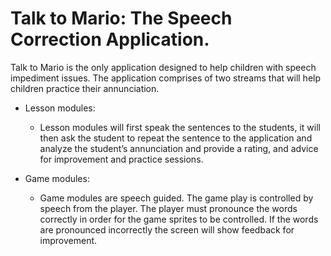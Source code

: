 # Talk to Mario: The Speech Correction Application.

Talk to Mario is the only application designed to help children with speech impediment issues. The application comprises of two streams that will help children practice their annunciation.

 * Lesson modules:
    * Lesson modules will first speak the sentences to the students, it will then ask the student to repeat the sentence to the application and analyze the student’s annunciation and provide a rating, and advice for improvement and practice sessions.

* Game modules: 
  * Game modules are speech guided. The game play is controlled by speech from the player. The player must pronounce the words correctly in order for the game sprites to be controlled. If the words are pronounced incorrectly the screen will show feedback for improvement.
